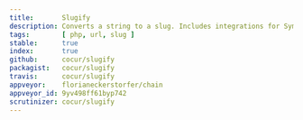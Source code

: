 ```yaml
---
title:       Slugify
description: Converts a string to a slug. Includes integrations for Symfony, Silex, Laravel and Twig.
tags:        [ php, url, slug ]
stable:      true
index:       true
github:      cocur/slugify
packagist:   cocur/slugify
travis:      cocur/slugify
appveyor:    florianeckerstorfer/chain
appveyor_id: 9yv498ff61byp742
scrutinizer: cocur/slugify
---
```

